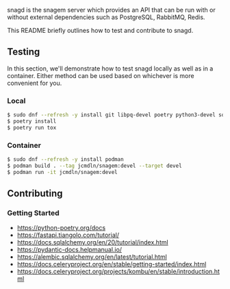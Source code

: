 snagd is the snagem server which provides an API that can be run with or without external
dependencies such as PostgreSQL, RabbitMQ, Redis.

This README briefly outlines how to test and contribute to snagd.


Testing
---
In this section, we'll demonstrate how to test snagd locally as well as in a container. Either
method can be used based on whichever is more convenient for you.

### Local
```sh
$ sudo dnf --refresh -y install git libpq-devel poetry python3-devel sqlite-devel
$ poetry install
$ poetry run tox
```

### Container
```sh
$ sudo dnf --refresh -y install podman
$ podman build . --tag jcmdln/snagem:devel --target devel
$ podman run -it jcmdln/snagem:devel
```


Contributing
---
### Getting Started
* https://python-poetry.org/docs
* https://fastapi.tiangolo.com/tutorial/
* https://docs.sqlalchemy.org/en/20/tutorial/index.html
* https://pydantic-docs.helpmanual.io/
* https://alembic.sqlalchemy.org/en/latest/tutorial.html
* https://docs.celeryproject.org/en/stable/getting-started/index.html
* https://docs.celeryproject.org/projects/kombu/en/stable/introduction.html
